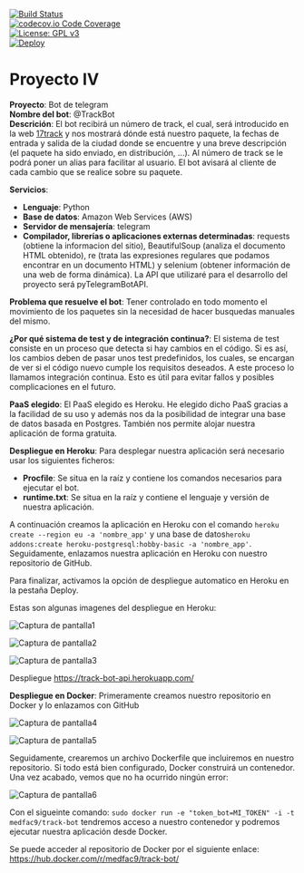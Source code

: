 [![Build Status](https://travis-ci.org/Medfac9/Proyecto_IV.svg?branch=master)](https://travis-ci.org/Medfac9/Proyecto_IV)     
[![codecov.io Code Coverage](https://img.shields.io/codecov/c/github/Medfac9/Proyecto_IV.svg)](https://codecov.io/gh/Medfac9/Proyecto_IV)  
[![License: GPL v3](https://img.shields.io/badge/License-GPL%20v3-blue.svg)](https://www.gnu.org/licenses/gpl-3.0)  
[![Deploy](https://www.herokucdn.com/deploy/button.svg)](https://heroku.com/deploy?template=https://github.com/Medfac9/Proyecto_IV)

# Proyecto IV
**Proyecto**: Bot de telegram  
**Nombre del bot**: @TrackBot  
**Descrición**: El bot recibirá un número de track, el cual, será introducido en la web [17track](http://www.17track.net/) y nos mostrará dónde está nuestro paquete, la fechas de entrada y salida de la ciudad donde se encuentre y una breve descripción (el paquete ha sido enviado, en distribución, ...). Al número de track se le podrá poner un alias para facilitar al usuario. El bot avisará al cliente de cada cambio que se realice sobre su paquete.  

**Servicios**:  
* **Lenguaje**: Python
* **Base de datos**: Amazon Web Services (AWS)
* **Servidor de mensajería**: telegram
* **Compilador, librerías o aplicaciones externas determinadas**: requests (obtiene la informacion del sitio), BeautifulSoup (analiza el documento HTML obtenido), re (trata las expresiones regulares que podamos encontrar en un documento HTML) y selenium (obtener información de una web de forma dinámica). La API que utilizaré para el desarrollo del proyecto será pyTelegramBotAPI.

**Problema que resuelve el bot**: Tener controlado en todo momento el movimiento de los paquetes sin la necesidad de hacer busquedas manuales del mismo.  

**¿Por qué sistema de test y de integración continua?**: El sistema de test consiste en un proceso que detecta si hay cambios en el código. Si es así, los cambios deben de pasar unos test predefinidos, los cuales, se encargan de ver si el código nuevo cumple los requisitos deseados. A este proceso lo llamamos integración continua. Esto es útil para evitar fallos y posibles complicaciones en el futuro.

**PaaS elegido**: El PaaS elegido es Heroku. He elegido dicho PaaS gracias a la facilidad de su uso y además nos da la posibilidad de integrar una base de datos basada en Postgres. También nos permite alojar nuestra aplicación de forma gratuita.

**Despliegue en Heroku**: Para desplegar nuestra aplicación será necesario usar los siguientes ficheros:
* **Procfile**: Se situa en la raíz y contiene los comandos necesarios para ejecutar el bot.
* **runtime.txt**: Se situa en la raíz y contiene el lenguaje y versión de nuestra aplicación.

A continuación creamos la aplicación en Heroku con el comando `heroku create --region eu -a 'nombre_app'` y una base de datos`heroku addons:create heroku-postgresql:hobby-basic -a 'nombre_app'`. Seguidamente, enlazamos nuestra aplicación en Heroku con nuestro repositorio de GitHub.

Para finalizar, activamos la opción de despliegue automatico en Heroku en la pestaña Deploy.

Estas son algunas imagenes del despliegue en Heroku:

![Captura de pantalla1](https://imgur.com/ooRurRc.jpg)

![Captura de pantalla2](https://imgur.com/On3dZ70.jpg)

![Captura de pantalla3](https://imgur.com/qqdqVr6.jpg)

Despliegue https://track-bot-api.herokuapp.com/

**Despliegue en Docker**: Primeramente creamos nuestro repositorio en Docker y lo enlazamos con GitHub

![Captura de pantalla4](https://imgur.com/tkfk9fy.jpg)

![Captura de pantalla5](https://imgur.com/9f8GAQP.jpg)

Seguidamente, crearemos un archivo Dockerfile que incluiremos en nuestro repositorio. Si todo está bien configurado, Docker construirá un contenedor. Una vez acabado, vemos que no ha ocurrido ningún error:

![Captura de pantalla6](https://imgur.com/Z9dLq5E.jpg)

Con el sigueinte comando: `sudo docker run -e "token_bot=MI_TOKEN" -i -t medfac9/track-bot` tendremos acceso a nuestro contenedor y podremos ejecutar nuestra aplicación desde Docker.

Se puede acceder al repositorio de Docker por el siguiente enlace: https://hub.docker.com/r/medfac9/track-bot/